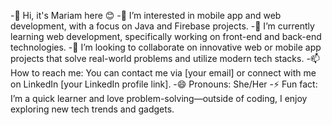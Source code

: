 -👋 Hi, it's Mariam here 😊
-👀 I’m interested in mobile app and web development, with a focus on Java and Firebase projects.
-🌱 I’m currently learning web development, specifically working on front-end and back-end technologies.
-💞️ I’m looking to collaborate on innovative web or mobile app projects that solve real-world problems and utilize modern tech stacks.
-📫 How to reach me: You can contact me via [your email] or connect with me on LinkedIn [your LinkedIn profile link].
-😄 Pronouns: She/Her
-⚡ Fun fact: I’m a quick learner and love problem-solving—outside of coding, I enjoy exploring new tech trends and gadgets.
<!---
mariam-765/mariam-765 is a ✨ special ✨ repository because its `README.md` (this file) appears on your GitHub profile.
You can click the Preview link to take a look at your changes.
--->
